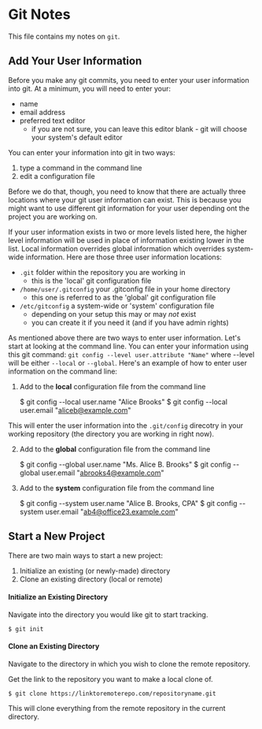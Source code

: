 # Git Notes

This file contains my notes on `git`.

## Add Your User Information

Before you make any git commits, you need to enter your user information into git. At a minimum, you will need to enter your:

* name
* email address
* preferred text editor
    * if you are not sure, you can leave this editor blank - git will choose your system's default editor

You can enter your information into git in two ways:

1. type a command in the command line
2. edit a configuration file

Before we do that, though, you need to know that there are actually three locations where your git user information can exist. This is because you might want to use different git information for your user depending ont the project you are working on. 

If your user information exists in two or more levels listed here, the higher level information will be used in place of information existing lower in the list. Local information overrides global information which overrides system-wide information. Here are those three user information locations:

* `.git` folder within the repository you are working in
    * this is the 'local' git configuration file
* `/home/user/.gitconfig` your .gitconfig file in your home directory
    * this one is referred to as the 'global' git configuration file
* `/etc/gitconfig` a system-wide or 'system' configuration file
    * depending on your setup this may or may _not_ exist
    * you can create it if you need it (and if you have admin rights)

As mentioned above there are two ways to enter user information. Let's start at looking at the command line. You can enter your information using this git command: `git config --level user.attribute "Name"` where --level will be either `--local` or `--global`. Here's an example of how to enter user information on the command line:

1. Add to the **local** configuration file from the command line

    $ git config --local user.name "Alice Brooks"
    $ git config --local user.email "aliceb@example.com"
    
 This will enter the user information into the `.git/config` direcotry in your working repository (the directory you are working in right now).
 
2. Add to the **global** configuration file from the command line

    $ git config --global user.name "Ms. Alice B. Brooks"
    $ git config --global user.email "abrooks4@example.com"

3. Add to the **system** configuration file from the command line

    $ git config --system user.name "Alice B. Brooks, CPA"
    $ git config --system user.email "ab4@office23.example.com"
       

## Start a New Project

There are two main ways to start a new project:

1. Initialize an existing (or newly-made) directory
2. Clone an existing directory (local or remote)

#### Initialize an Existing Directory

Navigate into the directory you would like git to start tracking.

	$ git init 

#### Clone an Existing Directory

Navigate to the directory in which you wish to clone the remote repository.

Get the link to the repository you want to make a local clone of. 

	$ git clone https://linktoremoterepo.com/repositoryname.git

This will clone everything from the remote repository in the current directory.
